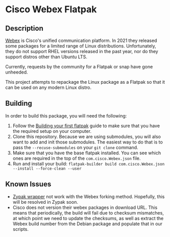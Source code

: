 # Cisco Webex Flatpak

## Description

[Webex](https://www.webex.com/) is Cisco's unified communication platform. In
2021 they released some packages for a limited range of Linux distributions.
Unfortunately, they do not support RHEL versions released in the past year, nor
do they support distros other than Ubuntu LTS.

Currently, requests by the community for a Flatpak or snap have gone unheeded.

This project attempts to repackage the Linux package as a Flatpak so that it can
be used on any modern Linux distro.

## Building

In order to build this package, you will need the following:

1. Follow the [Building your first
   flatpak](https://docs.flatpak.org/en/latest/first-build.html) guide to make
   sure that you have the required setup on your computer.
1. Clone this repository. Because we are using submodules, you will also want to
   add and init those submodules. The easiest way to do that is to pass the
   `--recuse-submodules` on your `git clone` command.
1. Make sure that you have the base flatpak installed. You can see which ones
   are required in the top of the `com.cisco.Webex.json` file.
1. Run and install your build: `flatpak-builder build com.cisco.Webex.json
   --install --force-clean --user`

## Known Issues

- [Zypak wrapper](https://github.com/chrispoupart/flatpak-com.cisco.Webex/issues/1) not
  work with the Webex forking method. Hopefully, this will be resolved in Zypak
  soon.
- Cisco does not version their webex packages in download URL. This means that periodically, the
  build will fail due to checksum mismatches, at which point we need to update
  the checksums, as well as extract the Webex build number from the Debian
  package and populate that in our scripts.
